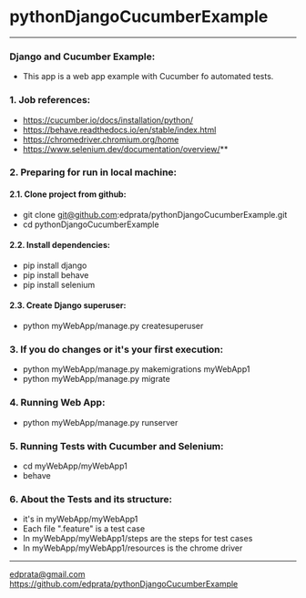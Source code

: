 # pythonDjangoCucumberExample

---

### Django and Cucumber Example:

- This app is a web app example with Cucumber fo automated tests.

### 1. Job references:

- https://cucumber.io/docs/installation/python/
- https://behave.readthedocs.io/en/stable/index.html
- https://chromedriver.chromium.org/home
- https://www.selenium.dev/documentation/overview/**

### 2. Preparing for run in local machine:

#### 2.1. Clone project from github:

- git clone git@github.com:edprata/pythonDjangoCucumberExample.git
- cd pythonDjangoCucumberExample

#### 2.2. Install dependencies:

- pip install django
- pip install behave
- pip install selenium

#### 2.3. Create Django superuser:

- python myWebApp/manage.py createsuperuser

### 3. If you do changes or it's your first execution:

- python myWebApp/manage.py makemigrations myWebApp1
- python myWebApp/manage.py migrate

### 4. Running Web App:

- python myWebApp/manage.py runserver

### 5. Running Tests with Cucumber and Selenium:

- cd myWebApp/myWebApp1
- behave

### 6. About the Tests and its structure:

- it's in myWebApp/myWebApp1
- Each file ".feature" is a test case
- In myWebApp/myWebApp1/steps are the steps for test cases
- In myWebApp/myWebApp1/resources is the chrome driver

---
edprata@gmail.com
https://github.com/edprata/pythonDjangoCucumberExample

